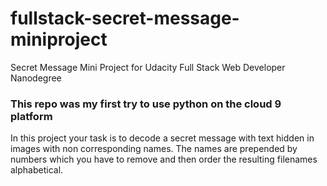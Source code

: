 # fullstack-secret-message-miniproject
Secret Message Mini Project for Udacity Full Stack Web Developer Nanodegree

### This repo was my first try to use python on the cloud 9 platform
In this project your task is to decode a secret message with text hidden
in images with non corresponding names. The names are prepended by numbers
which you have to remove and then order the resulting filenames alphabetical.

